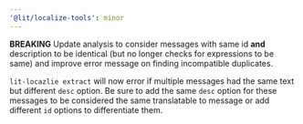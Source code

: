 ```yaml
---
'@lit/localize-tools': minor
---
```


**BREAKING** Update analysis to consider messages with same id **and** description to be identical (but no longer checks for expressions to be same) and improve error message on finding incompatible duplicates.

`lit-locazlie extract` will now error if multiple messages had the same text but different `desc` option. Be sure to add the same `desc` option for these messages to be considered the same translatable to message or add different `id` options to differentiate them.
